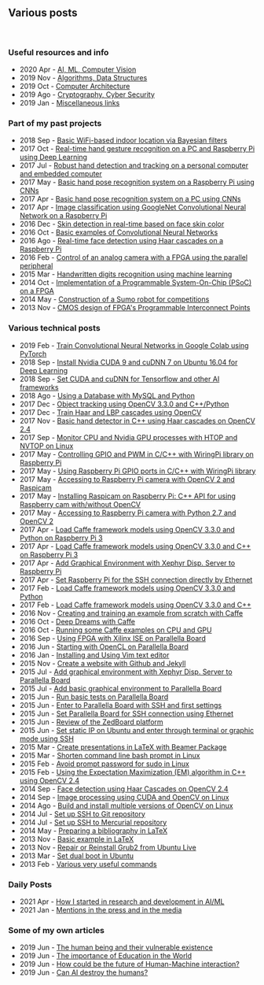 <h2>Various posts</h2>
<br/>
<!-- ----------------------------------------------------------------------------------------------- -->
<!-- ----------------------------------------------------------------------------------------------- -->
<h3>Useful resources and info</h3>
<ul>
<li>2020 Apr - <a href="/posts/information/2020-04_artificial-intelligence/page.html">AI, ML, Computer Vision</a></li>
<li>2019 Nov - <a href="/posts/information/2019-11_algorithms/page.html">Algorithms, Data Structures</a></li>
<li>2019 Oct - <a href="/posts/information/2019-10_computer-architecture/page.html">Computer Architecture</a></li>
<li>2019 Ago - <a href="/posts/information/2019-08_cryptography/page.html">Cryptography, Cyber Security</a></li>
<li>2019 Jan - <a href="/posts/information/2019-01_others/page.html">Miscellaneous links</a></li>
</ul>
<!-- ----------------------------------------------------------------------------------------------- -->
<!-- ----------------------------------------------------------------------------------------------- -->
<h3>Part of my past projects</h3>
<ul>
<li>2018 Sep - <a href="/posts/projects/2018-09_basic-wifi-based-indoor-location-via-bayesian-filters/page.html">Basic WiFi-based indoor location via Bayesian filters</a></li>
<li>2017 Oct - <a href="/posts/projects/2017-10_real-time-hand-gesture-recognition-on-a-pc-and-raspberry-pi-using-deep-learning/page.html">Real-time hand gesture recognition on a PC and Raspberry Pi using Deep Learning</a></li>
<li>2017 Jul - <a href="/posts/projects/2017-07_robust-hand-detection-and-tracking-on-a-personal-computer-and-embedded-computer/page.html">Robust hand detection and tracking on a personal computer and embedded computer</a></li>
<li>2017 May - <a href="/posts/projects/2017-05_basic-hand-pose-recognition-system-on-a-raspberry-pi-using-cnns/page.html">Basic hand pose recognition system on a Raspberry Pi using CNNs</a></li>
<li>2017 Apr - <a href="/posts/projects/2017-04_basic-hand-pose-recognition-system-on-a-pc-using-cnns/page.html">Basic hand pose recognition system on a PC using CNNs</a></li>
<li>2017 Apr - <a href="/posts/projects/2017-04_image-classification-using-googlenet-convolutional-neural-network-on-a-raspberry-pi/page.html">Image classification using GoogleNet Convolutional Neural Network on a Raspberry Pi</a></li>
<li>2016 Dec - <a href="/posts/projects/2016-12_skin-detection-in-real-time-based-on-face-skin-color/page.html">Skin detection in real-time based on face skin color</a></li>
<li>2016 Oct - <a href="/posts/projects/2016-10_basic-examples-of-convolutional-neural-networks/page.html">Basic examples of Convolutional Neural Networks</a></li>
<li>2016 Ago - <a href="/posts/projects/2016-08_real-time-face-detection-using-haar-cascades-on-a-raspberry-pi/page.html">Real-time face detection using Haar cascades on a Raspberry Pi</a></li>
<li>2016 Feb - <a href="/posts/projects/2016-02_control-of-an-analog-camera-with-a-fpga-using-the-parallel-peripheral/page.html">Control of an analog camera with a FPGA using the parallel peripheral</a></li>
<li>2015 Mar - <a href="/posts/projects/2015-03_handwritten-digits-recognition-using-machine-learning/page.html">Handwritten digits recognition using machine learning</a></li>
<li>2014 Oct - <a href="/posts/projects/2014-10_implementation-of-a-programmable-system-on-chip-on-a-fpga/page.html">Implementation of a Programmable System-On-Chip (PSoC) on a FPGA</a></li>
<li>2014 May - <a href="/posts/projects/2014-05_construction-of-a-robot-sumo-for-competitions/page.html">Construction of a Sumo robot for competitions</a></li>
<li>2013 Nov - <a href="/posts/projects/2013-11_cmos-design-of-fpgas-programmable-interconnect-points/page.html">CMOS design of FPGA's Programmable Interconnect Points</a></li>
</ul>
<!-- ----------------------------------------------------------------------------------------------- -->
<!-- ----------------------------------------------------------------------------------------------- -->
<h3>Various technical posts</h3>
<ul>
<li>2019 Feb - <a href="/posts/technical/2019-02_train_convolutional_neural_networks_in_google_colab_using_pytorch/page.html">Train Convolutional Neural Networks in Google Colab using PyTorch</a></li>
<li>2018 Sep - <a href="/posts/technical/2018-09_install_cuda_9_and_cudnn_7_on_ubuntu_16_for_deep_learning/page.html">Install Nvidia CUDA 9 and cuDNN 7 on Ubuntu 16.04 for Deep Learning</a></li>
<li>2018 Sep - <a href="/posts/technical/2018-09_set_cuda_cudnn_for_tensorflow_and_other_ai_frameworks/page.html">Set CUDA and cuDNN for Tensorflow and other AI frameworks</a></li>
<li>2018 Ago - <a href="/posts/technical/2018-08_using_a_database_with_mysql_and_python/page.html">Using a Database with MySQL and Python</a></li>
<li>2017 Dec - <a href="/posts/technical/2017-12_object_tracking_using_opencv_3-3-0_and_cpp_pyhon/page.html">Object tracking using OpenCV 3.3.0 and C++/Python</a></li>
<li>2017 Dec - <a href="/posts/technical/2017-12_train_haar_and_lbp_cascades_using_opencv/page.html">Train Haar and LBP cascades using OpenCV</a></li>
<li>2017 Nov - <a href="/posts/technical/2017-11_basic_hand_detector_in_cpp_using_haar_cascades_on_opencv_2-4/page.html">Basic hand detector in C++ using Haar cascades on OpenCV 2.4</a></li>
<li>2017 Sep - <a href="/posts/technical/2017-09_monitor_cpu_and_nvidia_gpu_processes_with_htop_and_nvtop_on_linux/page.html"> Monitor CPU and Nvidia GPU processes with HTOP and NVTOP on Linux</a></li>
<li>2017 May - <a href="/posts/technical/2017-05_controlling_gpio_and_pwm_in_c_cpp_with_wiringpi_library_on_raspberry_pi/page.html">Controlling GPIO and PWM in C/C++ with WiringPi library on Raspberry Pi</a></li>
<li>2017 May - <a href="/posts/technical/2017-05_using_raspberry_pi_gpio_ports_in_c_cpp_with_wiringpi_library/page.html">Using Raspberry Pi GPIO ports in C/C++ with WiringPi library</a></li>
<li>2017 May - <a href="/posts/technical/2017-05_accessing_to_raspberry_pi_camera_with_opencv2_and_raspicam/page.html">Accessing to Raspberry Pi camera with OpenCV 2 and Raspicam</a></li>
<li>2017 May - <a href="/posts/technical/2017-05_installing_raspicam_on_raspberry_pi/page.html">Installing Raspicam on Raspberry Pi: C++ API for using Raspberry cam with/without OpenCV</a></li>
<li>2017 May - <a href="/posts/technical/2017-05_accessing_to_raspberry_pi_camera_with_python2-7_and_opencv2/page.html">Accessing to Raspberry Pi camera with Python 2.7 and OpenCV 2</a></li>
<li>2017 Apr - <a href="/posts/technical/2017-04_load_caffe_framework_models_using_opencv_3-3-0_and_python_on_raspberry_pi_3/page.html">Load Caffe framework models using OpenCV 3.3.0 and Python on Raspberry Pi 3</a></li>
<li>2017 Apr - <a href="/posts/technical/2017-04_load_caffe_framework_models_using_opencv_3-3-0_and_c++_on_raspberry_pi_3/page.html">Load Caffe framework models using OpenCV 3.3.0 and C++ on Raspberry Pi 3</a></li>
<li>2017 Apr - <a href="/posts/technical/2017-04_add_graphical_environment_xephyr_to_raspberry_pi/page.html">Add Graphical Environment with Xephyr Disp. Server to Raspberry Pi</a></li>
<li>2017 Apr - <a href="/posts/technical/2017-04_set_raspberry_pi_for_the_SSH_connection_directly_by_ethernet/page.html">Set Raspberry Pi for the SSH connection directly by Ethernet</a></li>
<li>2017 Feb - <a href="/posts/technical/2017-02_load_caffe_framework_models_using_opencv_3-3-0_and_python/page.html">Load Caffe framework models using OpenCV 3.3.0 and Python</a></li>
<li>2017 Feb - <a href="/posts/technical/2017-02_load_caffe_framework_models_using_opencv_3-3-0_and_cpp/page.html">Load Caffe framework models using OpenCV 3.3.0 and C++</a></li>
<li>2016 Nov - <a href="/posts/technical/2016-11_creating_and_training_an_example_from_scratch_with_caffe/page.html"> Creating and training an example from scratch with Caffe</a></li>
<li>2016 Oct - <a href="/posts/technical/2016-10_deep-dreams_with_Caffe/page.html"> Deep Dreams with Caffe</a></li>
<li>2016 Oct - <a href="/posts/technical/2016-10_running_some_caffe_examples_on_CPU_and_GPU/page.html"> Running some Caffe examples on CPU and GPU</a></li>
<li>2016 Sep - <a href="/posts/technical/2016-09_using_fpga_with_xilinx_ise_on_parallella_board/page.html"> Using FPGA with Xilinx ISE on Parallella Board</a></li>
<li>2016 Jun - <a href="/posts/technical/2016-06_starting_with_opencl_on_parallella_board/page.html"> Starting with OpenCL on Parallella Board</a></li>
<li>2016 Jan - <a href="/posts/technical/2016-01_installing_and_using_vim_text_editor/page.html">Installing and Using Vim text editor</a></li>
<li>2015 Nov - <a href="/posts/technical/2015-11_create_a_website_with_github_and_jekyll/page.html">Create a website with Github and Jekyll</a></li>
<li>2015 Jul - <a href="/posts/technical/2015-07_add_graphical_environment_with_xephyr_to_parallella_board/page.html"> Add graphical environment with Xephyr Disp. Server to Parallella Board</a></li>
<li>2015 Jul - <a href="/posts/technical/2015-07_add_basic_graphical_environment_to_parallella_board/page.html"> Add basic graphical environment to Parallella Board</a></li>
<li>2015 Jun - <a href="/posts/technical/2015-06_run_basic_tests_on_parallella_board/page.html"> Run basic tests on Parallella Board</a></li>
<li>2015 Jun - <a href="/posts/technical/2015-06_enter_to_parallella_board_with_ssh_and_first_settings/page.html"> Enter to Parallella Board with SSH and first settings</a></li>
<li>2015 Jun - <a href="/posts/technical/2015-06_set_parallella_board_for_ssh_connection_using_ethernet/page.html"> Set Parallella Board for SSH connection using Ethernet</a></li>
<li>2015 Jun - <a href="/posts/technical/2015-06_review_of_the_zedboard_platform/page.html">Review of the ZedBoard platform</a></li>
<li>2015 Jun - <a href="/posts/technical/2015-06_set_static_ip_on_ubuntu_and_enter_through_terminal_or_graphic_mode_with_ssh/page.html">Set static IP on Ubuntu and enter through terminal or graphic mode using SSH</a></li>
<li>2015 Mar - <a href="/posts/technical/2015-03_create_presentations_in_latex_with_beamer_package/page.html">Create presentations in LaTeX with Beamer Package</a></li>
<li>2015 Mar - <a href="/posts/technical/2015-03_shorten_command_line_bash_prompt_in_linux/page.html">Shorten command line bash prompt in Linux</a></li>
<li>2015 Feb - <a href="/posts/technical/2015-02_avoid_prompt_password_for_sudo_in_linux/page.html">Avoid prompt password for sudo in Linux</a></li>
<li>2015 Feb - <a href="/posts/technical/2015-02_expectation-maximization_em_algorithm_in_cpp_using_opencv_2-4/page.html">Using the Expectation Maximization (EM) algorithm in C++ using OpenCV 2.4</a></li>
<li>2014 Sep - <a href="/posts/technical/2014-09_face_detection_using_haar_cascades_on_opencv_2-4/page.html">Face detection using Haar Cascades on OpenCV 2.4</a></li>
<li>2014 Sep - <a href="/posts/technical/2014-09_image_processing_using_cuda_and_opencv_linux/page.html"> Image processing using CUDA and OpenCV on Linux</a></li>
<li>2014 Ago - <a href="/posts/technical/2014-08_build_and_install_multiple_versions_of_opencv_on_linux/page.html">Build and install multiple versions of OpenCV on Linux</a></li>
<li>2014 Jul - <a href="/posts/technical/2014-07_set_up_ssh_to_git_repository/page.html"> Set up SSH to Git repository</a></li>
<li>2014 Jul - <a href="/posts/technical/2014-07_set_up_ssh_to_mercurial_repository/page.html"> Set up SSH to Mercurial repository</a></li>
<li>2014 May - <a href="/posts/technical/2014-05_preparing_a_bibliography_in_latex/page.html">Preparing a bibliography in LaTeX</a></li>
<li>2013 Nov - <a href="/posts/technical/2013-11_basic_example_in_latex/page.html">Basic example in LaTeX</a></li>
<li>2013 Nov - <a href="/posts/technical/2013-11_repair_or_reinstall_grub2_from_ubuntu_live/page.html">Repair or Reinstall Grub2 from Ubuntu Live</a></li>
<li>2013 Mar - <a href="/posts/technical/2013-03_set_dual_boot_in_ubuntu/page.html">Set dual boot in Ubuntu</a></li>
<li>2013 Feb - <a href="/posts/technical/2013-02_useful_commands/page.html">Various very useful commands</a></li>
</ul>
<!-- ----------------------------------------------------------------------------------------------- -->
<!-- ----------------------------------------------------------------------------------------------- -->
<h3>Daily Posts</h3>
<ul>
<li>2021 Apr - <a href="/posts/daily/2021-04_how-i-started-in-research-development-in-ai-ml/page.html">How I started in research and development in AI/ML</a></li>
<li>2021 Jan - <a href="/posts/daily/2021-01_mentions-in-the-press-and-the-media/page.html">Mentions in the press and in the media</a></li>
</ul>
<!-- ----------------------------------------------------------------------------------------------- -->
<!-- ----------------------------------------------------------------------------------------------- -->
<h3>Some of my own articles</h3>
<ul>
<!-- <li>2019 Jun - <a href="/posts/articles/short-history-a-specie-called-humans-against-natural-evolution/page.html">Short history: A specie called Humans against natural evolution</a></li> -->
<li>2019 Jun - <a href="/posts/articles/2019-06_human-being-and-their-vulnerable-existence/page.html">The human being and their vulnerable existence</a></li>
<li>2019 Jun - <a href="/posts/articles/2019-06_the-importance-of-education-in-the-world/page.html">The importance of Education in the World</a></li>
<li>2019 Jun - <a href="/posts/articles/2019-06_future-of-human-machine-interaction/page.html">How could be the future of Human-Machine interaction?</a></li>
<li>2019 Jun - <a href="/posts/articles/2019-06_can-ai-destroy-the-humans/page.html">Can AI destroy the humans?</a></li>
</ul>
<!-- ----------------------------------------------------------------------------------------------- -->
<!-- ----------------------------------------------------------------------------------------------- -->
